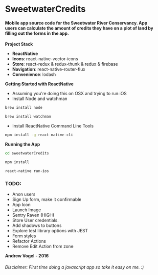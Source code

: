 # SweetwaterCredits  

#### Mobile app source code for the Sweetwater River Conservancy. App users can calculate the amount of credits they have on a plot of land by filling out the forms in the app.

**Project Stack**

* **ReactNative**
* **Icons**: react-native-vector-icons
* **Store**: react-redux & redux-thunk & redux & firebase
* **Navigation**: react-native-router-flux
* **Convenience**: lodash

**Getting Started with ReactNative**

* Assuming you're doing this on OSX and trying to run iOS  
* Install Node and watchman

```bash
brew install node
```

```bash
brew install watchman  
```

* Install ReactNative Command Line Tools

```bash
npm install -g react-native-cli  
```

**Running the App**

```bash
cd sweetwaterCredits  
```

```bash
npm install
```

```bash
react-native run-ios   
```

### TODO:

* Anon users
* Sign Up form, make it confirmable
* App Icon
* Launch Image
* Sentry Raven (HIGH)
* Store User credentials.
* Add shadows to buttons
* Explore test library options with JEST
* Form styles
* Refactor Actions
* Remove Edit Action from zone


**Andrew Vogel - 2016**

###### Disclaimer: First time doing a javascript app so take it easy on me. :)
